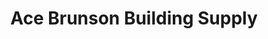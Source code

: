 ---
title: "Ace Brunson Building Supply"
url: /hampton/ace-brunson-building-supply/
shop: Baumarkt
---